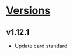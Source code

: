# [Versions](https://github.com/Tracktor/design-system-tracktor/releases)

## v1.12.1
- Update card standard
